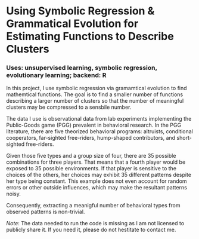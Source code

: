 # Using Symbolic Regression & Grammatical Evolution for Estimating Functions to Describe Clusters

### Uses: unsupervised learning, symbolic regression, evolutionary learning; backend: R

In this project, I use symbolic regression via gramamtical evolution to find mathemtical functions.
The goal is to find a smaller number of functions describing a larger number of clusters so that the number of meaningful clusters may be compressed to a sensbile number.

The data I use is observational data from lab experiments implementing the Public-Goods game (PGG) prevalent in behavioral research.
In the PGG literature, there are five theorized behavioral programs: altruists, conditional cooperators, far-sighted free-riders, hump-shaped contributors, and short-sighted free-riders.

Given those five types and a group size of four, there are 35 possible combinations for three players.
That means that a fourth player would be exposed to 35 possible environments.
If that player is sensitive to the choices of the others, her choices may exhibit 35 different patterns despite her type being constant.
This example does not even account for random errors or other outside influences, which may make the resultant patterns noisy.

Consequently, extracting a meanigful number of behavioral types from observed patterns is non-trivial.

*Note*: The data needed to run the code is missing as I am not licensed to publicly share it. If you need it, please do not hestitate to contact me.
